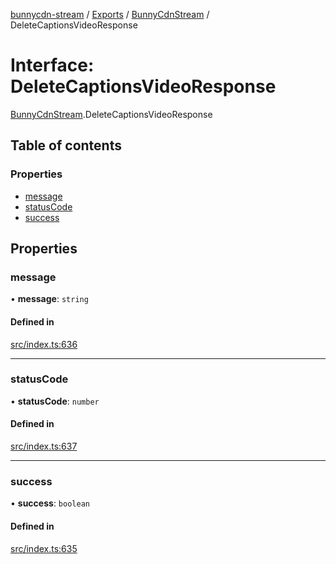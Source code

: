 [bunnycdn-stream](../README.md) / [Exports](../modules.md) / [BunnyCdnStream](../modules/BunnyCdnStream.md) / DeleteCaptionsVideoResponse

# Interface: DeleteCaptionsVideoResponse

[BunnyCdnStream](../modules/BunnyCdnStream.md).DeleteCaptionsVideoResponse

## Table of contents

### Properties

- [message](BunnyCdnStream.DeleteCaptionsVideoResponse.md#message)
- [statusCode](BunnyCdnStream.DeleteCaptionsVideoResponse.md#statuscode)
- [success](BunnyCdnStream.DeleteCaptionsVideoResponse.md#success)

## Properties

### message

• **message**: `string`

#### Defined in

[src/index.ts:636](https://github.com/dan-online/bunnycdn-stream/blob/57a3027/src/index.ts#L636)

___

### statusCode

• **statusCode**: `number`

#### Defined in

[src/index.ts:637](https://github.com/dan-online/bunnycdn-stream/blob/57a3027/src/index.ts#L637)

___

### success

• **success**: `boolean`

#### Defined in

[src/index.ts:635](https://github.com/dan-online/bunnycdn-stream/blob/57a3027/src/index.ts#L635)
